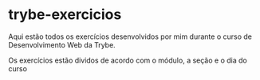 # trybe-exercicios

Aqui estão todos os exercícios desenvolvidos por mim durante o curso de Desenvolvimento Web da Trybe.

Os exercícios estão dividos de acordo com o módulo, a seção e o dia do curso

